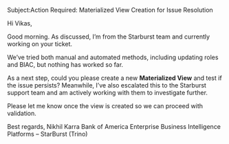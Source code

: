 Subject:Action Required: Materialized View Creation for Issue Resolution

Hi Vikas,

Good morning. As discussed, I’m from the Starburst team and currently working on your ticket.

We’ve tried both manual and automated methods, including updating roles and BIAC, but nothing has worked so far.

As a next step, could you please create a new **Materialized View** and test if the issue persists?
Meanwhile, I’ve also escalated this to the Starburst support team and am actively working with them to investigate further.

Please let me know once the view is created so we can proceed with validation.

Best regards,
Nikhil Karra
Bank of America
Enterprise Business Intelligence Platforms – StarBurst (Trino)
